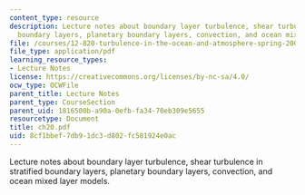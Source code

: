 ```yaml
---
content_type: resource
description: Lecture notes about boundary layer turbulence, shear turbulence in stratified
  boundary layers, planetary boundary layers, convection, and ocean mixed layer models.
file: /courses/12-820-turbulence-in-the-ocean-and-atmosphere-spring-2007/8cf1bbef7db91dc3d802fc581924e0ac_ch20.pdf
file_type: application/pdf
learning_resource_types:
- Lecture Notes
license: https://creativecommons.org/licenses/by-nc-sa/4.0/
ocw_type: OCWFile
parent_title: Lecture Notes
parent_type: CourseSection
parent_uid: 1816500b-a90a-0efb-fa34-70eb309e5655
resourcetype: Document
title: ch20.pdf
uid: 8cf1bbef-7db9-1dc3-d802-fc581924e0ac
---
```

Lecture notes about boundary layer turbulence, shear turbulence in stratified boundary layers, planetary boundary layers, convection, and ocean mixed layer models.